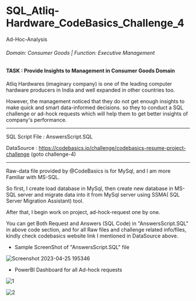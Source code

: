 # SQL_Atliq-Hardware_CodeBasics_Challenge_4 


Ad-Hoc-Analysis

<h6>Domain: Consumer Goods | Function: Executive Management</h6>

<h4>TASK : Provide Insights to Management in Consumer Goods Domain</h4>

Atliq Hardwares (imaginary company) is one of the leading computer hardware producers in India and well expanded in other countries too.

However, the management noticed that they do not get enough insights to make quick and smart data-informed decisions. 
so they to conduct a SQL challenge or ad-hock requests which will help them to get better insights of company's performance.


------------------------------------------------------------------------------------------------------------------------------------------------------------


SQL Script File : AnswersScript.SQL

DataSource : https://codebasics.io/challenge/codebasics-resume-project-challenge  (goto challenge-4) 

------------------------------------------------------------------------------------------------------------------------------------------------------------

Raw-data file provided by @CodeBasics is for MySql, and I am more Familiar with MS-SQL.

So first, I create load database in MySql, then create new database in MS-SQL server and migrate data into it from MySql server using SSMA( SQL Server Migration Assistant) tool.

After that, I begin work on project, ad-hock-request one by one.

You can get Both Request and Answers (SQL Code) in "AnswersScript.SQL" in above code section, 
and for all Raw files and challenge related info/files, kindly check codebasics website link I mentioned in DataSource above.

 - Sample ScreenShot of "AnswersScript.SQL" file

![Screenshot 2023-04-25 195346](https://user-images.githubusercontent.com/19344819/234307938-7a37c8d0-7502-4bd8-9fc8-f88711f41f5a.png)


 - PowerBI Dashboard for all Ad-hock requests 
 
![1](https://user-images.githubusercontent.com/19344819/234819218-196b0989-62df-4adc-82f6-4d03116b36f4.PNG)

![2](https://user-images.githubusercontent.com/19344819/234819253-137a04ba-6a12-490e-82b4-85cf220b5e73.PNG)


 
